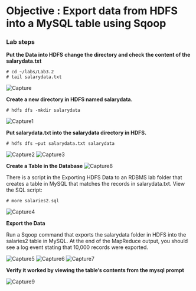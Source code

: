 # Objective :  Export data from HDFS into a MySQL table using Sqoop
### Lab steps
**Put the Data into HDFS**
**change the directory and check the content of the salarydata.txt**
```ssh
# cd ~/labs/Lab3.2
# tail salarydata.txt
```
![Capture](https://user-images.githubusercontent.com/64658306/86383780-dd82fc80-bcab-11ea-8c5b-12eaaaad95fa.JPG)

**Create a new directory in HDFS named salarydata.**
```ssh
# hdfs dfs -mkdir salarydata
```
![Capture1](https://user-images.githubusercontent.com/64658306/86383811-dfe55680-bcab-11ea-8364-ae00d90b3bc3.JPG)

**Put salarydata.txt into the salarydata directory in HDFS.**
```ssh
# hdfs dfs –put salarydata.txt salarydata
```
![Capture2](https://user-images.githubusercontent.com/64658306/86383833-e247b080-bcab-11ea-8f0d-0413322d19d0.JPG)
![Capture3](https://user-images.githubusercontent.com/64658306/86383852-e378dd80-bcab-11ea-822e-f840eb8da724.JPG)

**Create a Table in the Database** 
![Capture8](https://user-images.githubusercontent.com/64658306/86393286-7456b580-bcba-11ea-99dd-eea10e801a27.JPG)

There is a script in the Exporting HDFS Data to an RDBMS lab folder that creates 
a table in MySQL that matches the records in salarydata.txt. View the SQL script:
```ssh
# more salaries2.sql
```
![Capture4](https://user-images.githubusercontent.com/64658306/86383881-e5db3780-bcab-11ea-9261-006fe78377a7.JPG)

**Export the Data**

Run a Sqoop command that exports the salarydata folder in HDFS into the 
salaries2 table in MySQL. At the end of the MapReduce output, you should see a 
log event stating that 10,000 records were exported. 

![Capture5](https://user-images.githubusercontent.com/64658306/86394048-89801400-bcbb-11ea-9929-6014d8a8bed9.JPG)
![Capture6](https://user-images.githubusercontent.com/64658306/86394051-8be26e00-bcbb-11ea-832f-3cc6dfa5dd47.JPG)
![Capture7](https://user-images.githubusercontent.com/64658306/86394053-8e44c800-bcbb-11ea-8522-8c8efa425bea.JPG)

**Verify it worked by viewing the table’s contents from the mysql prompt**

![Capture9](https://user-images.githubusercontent.com/64658306/86393304-791b6980-bcba-11ea-8d99-825db3c20356.JPG)
